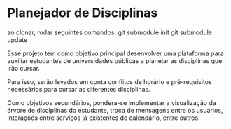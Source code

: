 # Planejador de Disciplinas
ao clonar, rodar seguintes comandos:
git submodule init
git submodule update


Esse projeto tem como objetivo principal desenvolver uma plataforma para auxiliar estudantes de universidades públicas a planejar as disciplinas que irão cursar.

Para isso, serão levados em conta conflitos de horário e pré-requisitos necessários para cursar as diferentes disciplinas.

Como objetivos secundários, pondera-se implementar a visualização da árvore de disciplinas do estudante, troca de mensagens entre os usuários, interações entre serviços já existentes de calendário, entre outros.
